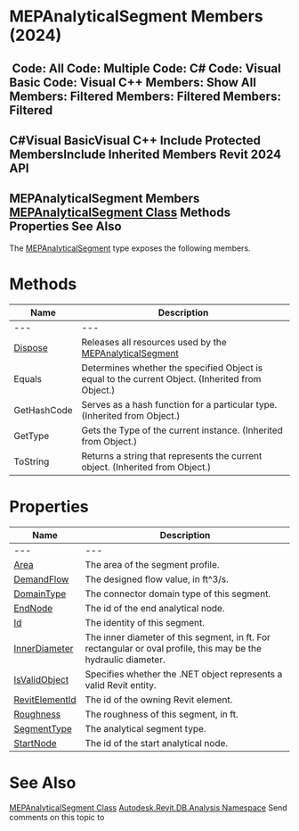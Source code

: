 # MEPAnalyticalSegment Members (2024)

﻿
 Code: All Code: Multiple Code: C# Code: Visual Basic Code: Visual C++  Members: Show All Members: Filtered Members: Filtered Members: Filtered   
---  
C#Visual BasicVisual C++
Include Protected MembersInclude Inherited Members
Revit 2024 API  
---  
MEPAnalyticalSegment Members  
[MEPAnalyticalSegment Class](64b45968-97cf-a797-09a6-4583ad9069f7.md "MEPAnalyticalSegment Class") Methods Properties See Also  
---  
The [MEPAnalyticalSegment](64b45968-97cf-a797-09a6-4583ad9069f7.md "MEPAnalyticalSegment Class") type exposes the following members.
# Methods
| Name | Description |
| --- | --- |
| --- | --- | --- |
| [Dispose](1ac1a866-279d-41c2-696f-8a53e1a08645.md "Dispose Method") | Releases all resources used by the [MEPAnalyticalSegment](64b45968-97cf-a797-09a6-4583ad9069f7.md "MEPAnalyticalSegment Class") |
| Equals | Determines whether the specified Object is equal to the current Object. (Inherited from Object.) |
| GetHashCode | Serves as a hash function for a particular type.  (Inherited from Object.) |
| GetType | Gets the Type of the current instance. (Inherited from Object.) |
| ToString | Returns a string that represents the current object. (Inherited from Object.) |

# Properties
| Name | Description |
| --- | --- |
| --- | --- | --- |
| [Area](392f2129-7be9-c59a-762d-3e438e323c7e.md "Area Property") | The area of the segment profile. |
| [DemandFlow](eaba9409-603d-7e3e-71cc-436415d408a5.md "DemandFlow Property") | The designed flow value, in ft^3/s. |
| [DomainType](e7c71782-0730-876f-95d1-e928e6e74880.md "DomainType Property") | The connector domain type of this segment. |
| [EndNode](8650c34e-7842-892f-f31a-449112b6d57d.md "EndNode Property") | The id of the end analytical node. |
| [Id](ca7e1bcf-41a5-d256-7741-850a14b9c08f.md "Id Property") | The identity of this segment. |
| [InnerDiameter](f0553bf0-81ee-1cec-f216-4f8beddb1dbf.md "InnerDiameter Property") | The inner diameter of this segment, in ft. For rectangular or oval profile, this may be the hydraulic diameter. |
| [IsValidObject](a037f686-806c-7f76-7fc0-872cdb3b607b.md "IsValidObject Property") | Specifies whether the .NET object represents a valid Revit entity. |
| [RevitElementId](ea394f2e-6929-ca71-5ebd-6c29566a39bf.md "RevitElementId Property") | The id of the owning Revit element. |
| [Roughness](5b089154-9759-741e-e5ed-877a093e8c74.md "Roughness Property") | The roughness of this segment, in ft. |
| [SegmentType](22cc893f-ad98-ea95-a30c-3bf108364dcb.md "SegmentType Property") | The analytical segment type. |
| [StartNode](8ea58f28-f362-9c3b-b623-3e84e4e48242.md "StartNode Property") | The id of the start analytical node. |

# See Also
[MEPAnalyticalSegment Class](64b45968-97cf-a797-09a6-4583ad9069f7.md "MEPAnalyticalSegment Class")
[Autodesk.Revit.DB.Analysis Namespace](958e2e12-587d-f188-5d7b-f13d7dbfdf48.md "Autodesk.Revit.DB.Analysis Namespace")
Send comments on this topic to 
